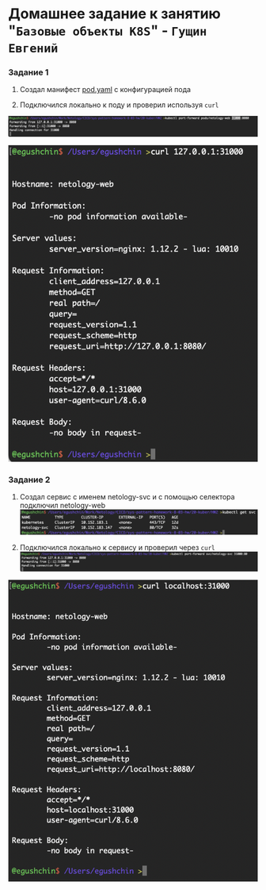 # Домашнее задание к занятию "`Базовые объекты K8S`" - `Гущин Евгений`

### Задание 1

1. Создал манифест [pod.yaml](./pod.yaml) с конфигурацией пода

2. Подключился локально к поду и проверил используя `curl`

![task2](../../img/20-kuber/HW2/task1_1.png)  

![task2](../../img/20-kuber/HW2/task1.png)  




### Задание 2

1. Создал сервис с именем netology-svc и с помощью селектора подключил netology-web
![task2](../../img/20-kuber/HW2/task2_1.png)  

2. Подключился локально к сервису и проверил через `curl`
![task2](../../img/20-kuber/HW2/task2_2.png)  

![task2](../../img/20-kuber/HW2/task2_3.png)  

